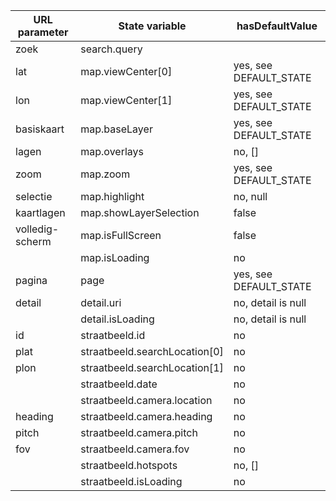 | URL parameter   | State variable                  | hasDefaultValue        |
|-----------------|---------------------------------|------------------------|
| zoek            | search.query || search.location | no, null               |
| lat             | map.viewCenter[0]               | yes, see DEFAULT_STATE |
| lon             | map.viewCenter[1]               | yes, see DEFAULT_STATE |
| basiskaart      | map.baseLayer                   | yes, see DEFAULT_STATE |
| lagen           | map.overlays                    | no, []                 |
| zoom            | map.zoom                        | yes, see DEFAULT_STATE |
| selectie        | map.highlight                   | no, null               |
| kaartlagen      | map.showLayerSelection          | false                  |
| volledig-scherm | map.isFullScreen                | false
|                 | map.isLoading                   | no                     |
| pagina          | page                            | yes, see DEFAULT_STATE |
| detail          | detail.uri                      | no, detail is null     |
|                 | detail.isLoading                | no, detail is null     |
| id              | straatbeeld.id                  | no                     |
| plat            | straatbeeld.searchLocation[0]   | no                     |
| plon            | straatbeeld.searchLocation[1]   | no                     |
|                 | straatbeeld.date                | no                     |
|                 | straatbeeld.camera.location     | no                     |
| heading         | straatbeeld.camera.heading      | no                     |
| pitch           | straatbeeld.camera.pitch        | no                     |
| fov             | straatbeeld.camera.fov          | no                     |
|                 | straatbeeld.hotspots            | no, []                 |
|                 | straatbeeld.isLoading           | no                     |
